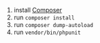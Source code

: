 1. install [Composer](https://getcomposer.org/download/)
2. run `composer install`
3. run `composer dump-autoload`
4. run `vendor/bin/phpunit`

